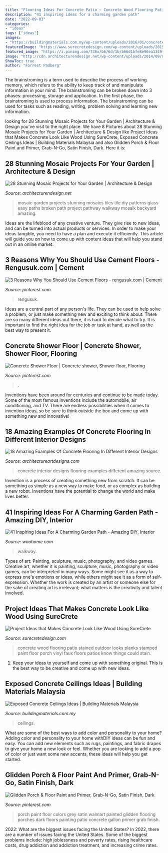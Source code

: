```yaml
---
title: "Flooring Ideas For Concrete Patio ~ Concrete Wood Flooring Patio Stained Outdoor Looks Planks Stamped Paint Floor Porch Vinyl Faux Floors Patios Know Things Could Stain"
description: "41 inspiring ideas for a charming garden path"
date: "2022-09-03"
categories:
- "ideas"
tags: ["ideas"]
images:
- "https://buildingmaterials.com.my/wp-content/uploads/2016/01/concrete-ceiling-6.jpg"
featuredImage: "https://www.surecretedesign.com/wp-content/uploads/2015/08/Concrete-Wood-Look-New-Iberia-LA-2-768x1024.jpg"
featured_image: "https://i.pinimg.com/736x/b6/6d/1b/b66d1bfe8e96ea1349fe02c02a2795b5.jpg"
image: "http://cdn.architecturendesign.net/wp-content/uploads/2014/09/mosaic-garden-project-1.jpg"
ShowToc: true
author: "Forrest Padberg"
---
```



The brainstroming is a term used to describe the process of working memory, which refers to the ability to keep track of and manipulate information in your mind. The brainstroming can be broken down into 3 phases: processing, storage and application. In the first phase, the brainstroming is used to process information. The brainstroming can be used for tasks such as reading, writing, problem solving and learning new information.

	

		
looking for 28 Stunning Mosaic Projects for Your Garden | Architecture &amp; Design you've visit to the right place. We have 8 Pictures about 28 Stunning Mosaic Projects for Your Garden | Architecture &amp; Design like Project Ideas that Makes Concrete Look Like Wood Using SureCrete, Exposed Concrete Ceilings Ideas | Building Materials Malaysia and also Glidden Porch &amp; Floor Paint and Primer, Grab-N-Go, Satin Finish, Dark. Here it is:
		
    
## 28 Stunning Mosaic Projects For Your Garden | Architecture &amp; Design

<img loading=lazy src="http://cdn.architecturendesign.net/wp-content/uploads/2014/09/mosaic-garden-project-1.jpg" onerror="this.onerror=null;this.src='https://tse2.mm.bing.net/th?id=OIP.eM0Qgaf8l3qeiyLTHbGoXgHaJ4&amp;pid=15.1';" alt="28 Stunning Mosaic Projects for Your Garden | Architecture &amp; Design">

_Source: architecturendesign.net_

>mosaic garden projects stunning mosaics tiles tile diy patterns glass easy paths broken path project pathway walkway mosaik backyard amazing. 

	

Ideas are the lifeblood of any creative venture. They give rise to new ideas, and can be turned into actual products or services. In order to make your ideas tangible, you need to have a plan and execute it efficiently. This article will guide you on how to come up with content ideas that will help you stand out in an online market.

    
## 3 Reasons Why You Should Use Cement Floors - Rengusuk.com | Cement

<img loading=lazy src="https://i.pinimg.com/736x/fd/53/0d/fd530d0337768094a4e3086b8d7b404f.jpg" onerror="this.onerror=null;this.src='https://tse3.mm.bing.net/th?id=OIP.BsVZPezabQ7_chVeNE3HFQHaJ3&amp;pid=15.1';" alt="3 Reasons Why You Should Use Cement Floors - rengusuk.com | Cement">

_Source: pinterest.com_

>rengusuk. 

	

Ideas are a central part of any person's life. They can be used to help solve a problem, or just make something new and exciting to think about. There are so many different ideas out there, it is hard to decide what to try. It is important to find the right idea for the job or task at hand, as well as the best way to present it.

    
## Concrete Shower Floor | Concrete Shower, Shower Floor, Flooring

<img loading=lazy src="https://i.pinimg.com/736x/10/70/67/107067611447dbe08d05bbaa7f61b7a1.jpg" onerror="this.onerror=null;this.src='https://tse3.mm.bing.net/th?id=OIP.4mF3Y4eyuXMXW40FRstVRQHaJ3&amp;pid=15.1';" alt="Concrete Shower Floor | Concrete shower, Shower floor, Flooring">

_Source: pinterest.com_

>. 

	

Inventions have been around for centuries and continue to be made today. Some of the most famous inventions include the automobile, air conditioning, and TV. There are endless possibilities when it comes to invention ideas, so be sure to think outside the box and come up with something new and innovative!

    
## 18 Amazing Examples Of Concrete Flooring In Different Interior Designs

<img loading=lazy src="https://www.architectureartdesigns.com/wp-content/uploads/2016/04/8-42-630x419.jpg" onerror="this.onerror=null;this.src='https://tse3.mm.bing.net/th?id=OIP.2YvGeI496CNfVBPXHYHhRQHaE7&amp;pid=15.1';" alt="18 Amazing Examples Of Concrete Flooring In Different Interior Designs">

_Source: architectureartdesigns.com_

>concrete interior designs flooring examples different amazing source. 

	

Invention is a process of creating something new from scratch. It can be something as simple as a new way to make food, or as complex as building a new robot. Inventions have the potential to change the world and make lives better.

    
## 41 Inspiring Ideas For A Charming Garden Path - Amazing DIY, Interior

<img loading=lazy src="https://www.woohome.com/wp-content/uploads/2014/07/garden-walkway-ideas-26.jpg" onerror="this.onerror=null;this.src='https://tse2.mm.bing.net/th?id=OIP.hglvNuxJ-4qQ00gg4roDDQHaJ3&amp;pid=15.1';" alt="41 Inspiring Ideas For A Charming Garden Path - Amazing DIY, Interior">

_Source: woohome.com_

>walkway. 

	

Types of art: Painting, sculpture, music, photography, and video games.
Creative art, whether it is painting, sculpture, music, photography or video games, can be interpreted in many ways. Some might see it as a way to express one's emotions or ideas, while others might see it as a form of self-expression. Whether the work is created by an artist or someone else for the sake of creating art is irrelevant; what matters is the creativity and talent involved.

    
## Project Ideas That Makes Concrete Look Like Wood Using SureCrete

<img loading=lazy src="https://www.surecretedesign.com/wp-content/uploads/2015/08/Concrete-Wood-Look-New-Iberia-LA-2-768x1024.jpg" onerror="this.onerror=null;this.src='https://tse3.mm.bing.net/th?id=OIP.tU329RL6iFaKoaMdPR0RtgHaJ4&amp;pid=15.1';" alt="Project Ideas that Makes Concrete Look Like Wood Using SureCrete">

_Source: surecretedesign.com_

>concrete wood flooring patio stained outdoor looks planks stamped paint floor porch vinyl faux floors patios know things could stain. 

	

1. Keep your ideas to yourself and come up with something original. This is the best way to be creative and come up with new ideas.

    
## Exposed Concrete Ceilings Ideas | Building Materials Malaysia

<img loading=lazy src="https://buildingmaterials.com.my/wp-content/uploads/2016/01/concrete-ceiling-6.jpg" onerror="this.onerror=null;this.src='https://tse3.mm.bing.net/th?id=OIP.cS3obrP4L5I8yVFmH8whZQHaE8&amp;pid=15.1';" alt="Exposed Concrete Ceilings Ideas | Building Materials Malaysia">

_Source: buildingmaterials.com.my_

>ceilings. 

	

What are some of the best ways to add color and personality to your home?
Adding color and personality to your home withDIY ideas can be fun and easy. You can add new elements such as rugs, paintings, and fabric drapes to give your home a new look or feel. Whether you are looking to add a pop of color or just want some new accents, these ideas will help you get started.

    
## Glidden Porch &amp; Floor Paint And Primer, Grab-N-Go, Satin Finish, Dark

<img loading=lazy src="https://i.pinimg.com/736x/b6/6d/1b/b66d1bfe8e96ea1349fe02c02a2795b5.jpg" onerror="this.onerror=null;this.src='https://tse1.mm.bing.net/th?id=OIP.CDjqLd4OXhJyw_jfRzDnwAHaJy&amp;pid=15.1';" alt="Glidden Porch &amp; Floor Paint and Primer, Grab-N-Go, Satin Finish, Dark">

_Source: pinterest.com_

>porch paint floor colors grey satin walmart painted glidden flooring porches dark floors painting patio concrete gallon primer grab finish. 

	

2022: What are the biggest issues facing the United States?
In 2022, there are a number of issues facing the United States. Some of the biggest problems include: high joblessness and poverty rates, rising healthcare costs, drug addiction and addiction treatment, and increasing crime rates.

